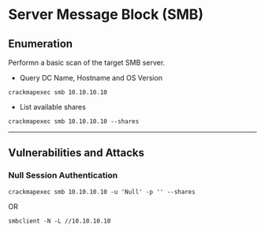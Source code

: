 # Server Message Block (SMB)

## Enumeration
Performn a basic scan of the target SMB server.

- Query DC Name, Hostname and OS Version
```shell
crackmapexec smb 10.10.10.10
```
- List available shares
```shell
crackmapexec smb 10.10.10.10 --shares
```

---

## Vulnerabilities and Attacks

### Null Session Authentication
```shell
crackmapexec smb 10.10.10.10 -u 'Null' -p '' --shares
```
OR
```shell
smbclient -N -L //10.10.10.10
```
